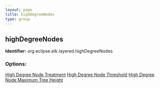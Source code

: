 ```yaml
---
layout: page
title: highDegreeNodes
type: group
---
```

## highDegreeNodes
**Identifier:** org.eclipse.elk.layered.highDegreeNodes
### Options:
[High Degree Node Treatment](org-eclipse-elk-layered-highDegreeNodes-treatment)
[High Degree Node Threshold](org-eclipse-elk-layered-highDegreeNodes-threshold)
[High Degree Node Maximum Tree Height](org-eclipse-elk-layered-highDegreeNodes-treeHeight)
